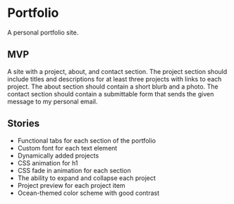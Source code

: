 # Portfolio

A personal portfolio site.

## MVP

A site with a project, about, and contact section. The project section should include titles and descriptions for at least three projects with links to each project. The about section should contain a short blurb and a photo. The contact section should contain a submittable form that sends the given message to my personal email.

## Stories
- Functional tabs for each section of the portfolio
- Custom font for each text element
- Dynamically added projects
- CSS animation for h1
- CSS fade in animation for each section
- The ability to expand and collapse each project
- Project preview for each project item
- Ocean-themed color scheme with good contrast